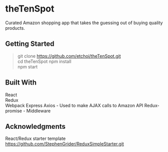 # theTenSpot

Curated Amazon shopping app that takes the guessing out of buying quality products.


## Getting Started

> git clone https://github.com/etchoi/theTenSpot.git  
> cd theTenSpot
> npm install  
> npm start  

## Built With

React  
Redux  
Webpack
Express
Axios - Used to make AJAX calls to Amazon API
Redux-promise - Middleware


## Acknowledgments

React/Redux starter template https://github.com/StephenGrider/ReduxSimpleStarter.git  
